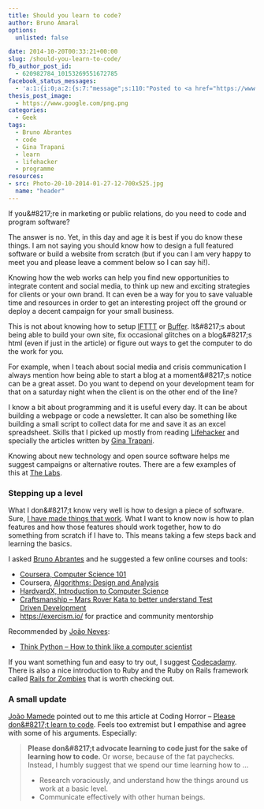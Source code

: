 ```yaml
---
title: Should you learn to code?
author: Bruno Amaral
options:
  unlisted: false

date: 2014-10-20T00:33:21+00:00
slug: /should-you-learn-to-code/
fb_author_post_id:
  - 620982784_10153269551672785
facebook_status_messages:
  - 'a:1:{i:0;a:2:{s:7:"message";s:110:"Posted to <a href="https://www.facebook.com/620982784_10153269551672785" target="_blank">Facebook Timeline</a>";s:5:"error";b:0;}}'
thesis_post_image:
  - https://www.google.com/png.png
categories:
  - Geek
tags:
  - Bruno Abrantes
  - code
  - Gina Trapani
  - learn
  - lifehacker
  - programme
resources: 
- src: Photo-20-10-2014-01-27-12-700x525.jpg
  name: "header"
---
```

If you\&#8217;re in marketing or public relations, do you need to code and program software?

The answer is no. Yet, in this day and age it is best if you do know these things. I am not saying you should know how to design a full featured software or build a website from scratch (but if you can I am very happy to meet you and please leave a comment below so I can say hi!).

Knowing how the web works can help you find new opportunities to integrate content and social media, to think up new and exciting strategies for clients or your own brand. It can even be a way for you to save valuable time and resources in order to get an interesting project off the ground or deploy a decent campaign for your small business.

This is not about knowing how to setup [IFTTT][1] or [Buffer][2]. It\&#8217;s about being able to build your own site, fix occasional glitches on a blog\&#8217;s html (even if just in the article) or figure out ways to get the computer to do the work for you.

For example, when I teach about social media and crisis communication I always mention how being able to start a blog at a moment\&#8217;s notice can be a great asset. Do you want to depend on your development team for that on a saturday night when the client is on the other end of the line?

I know a bit about programming and it is useful every day. It can be about building a webpage or code a newsletter. It can also be something like building a small script to collect data for me and save it as an excel spreadsheet. Skills that I picked up mostly from reading [Lifehacker][3] and specially the articles written by [Gina Trapani][4].

Knowing about new technology and open source software helps me suggest campaigns or alternative routes. There are a few examples of this at [The Labs][5].

### Stepping up a level

What I don\&#8217;t know very well is how to design a piece of software. Sure, [I have made things that work][6]. What I want to know now is how to plan features and how those features should work together, how to do something from scratch if I have to. This means taking a few steps back and learning the basics.

I asked [Bruno Abrantes][7] and he suggested a few online courses and tools:

  * [Coursera, Computer Science 101][8]
  * Coursera, [Algorithms: Design and Analysis][9]
  * [HardvardX, Introduction to Computer Science][10]
  * [Craftsmanship &#8211; Mars Rover Kata to better understand Test Driven Development][11]
  * <https://exercism.io/> for practice and community mentorship

Recommended by [João Neves][12]:

  * [Think Python &#8211; How to think like a computer scientist][13]

If you want something fun and easy to try out, I suggest [Codecadamy][14]. There is also a nice introduction to Ruby and the Ruby on Rails framework called [Rails for Zombies][15] that is worth checking out.

### A small update

[João Mamede][16] pointed out to me this article at Coding Horror &#8211; [Please don\&#8217;t learn to code][17]. Feels too extremist but I empathise and agree with some of his arguments. Especially:

> **Please don\&#8217;t advocate learning to code just for the sake of learning how to code.** Or worse, because of the fat paychecks. Instead, I humbly suggest that we spend our time learning how to …
> 
>   * Research voraciously, and understand how the things around us work at a basic level.
>   * Communicate effectively with other human beings.



 [1]: https://www.ifttt.com
 [2]: https://www.bufferapp.com
 [3]: https://lifehacker.com/
 [4]: https://twitter.com/ginatrapani
 [5]: /experiments/ "Experiments"
 [6]: https://www.showstubs.net
 [7]: https://twitter.com/inf0rmer
 [8]: https://www.coursera.org/course/cs101
 [9]: https://www.coursera.org/course/algo
 [10]: https://www.edx.org/course/harvardx/harvardx-cs50x-introduction-computer-1022#.VEYu75PF8oY
 [11]: https://craftsmanship.sv.cmu.edu/katas/mars-rover-kata
 [12]: https://twitter.com/jneves
 [13]: https://www.greenteapress.com/thinkpython/
 [14]: https://www.codecademy.com/learn
 [15]: https://railsforzombies.org/
 [16]: https://twitter.com/jvpmamede
 [17]: https://blog.codinghorror.com/please-dont-learn-to-code/
